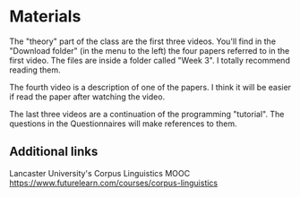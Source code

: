 Materials
=========

The "theory" part of the class are the first three videos. You'll find in the
"Download folder" (in the menu to the left) the four papers referred to in the
first video. The files are inside a folder called "Week 3". I totally
recommend reading them.

The fourth video is a description of one of the papers. I think it will be
easier if read the paper after watching the video.

The last three videos are a continuation of the programming "tutorial". The
questions in the Questionnaires will make references to them.

Additional links
----------------

Lancaster University's Corpus Linguistics MOOC
https://www.futurelearn.com/courses/corpus-linguistics
 
